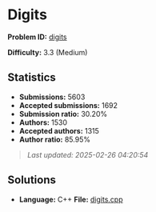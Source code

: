 # Digits

**Problem ID:** [digits](https://open.kattis.com/problems/digits)

**Difficulty:** 3.3 (Medium)

## Statistics

- **Submissions:** 5603
- **Accepted submissions:** 1692
- **Submission ratio:** 30.20%
- **Authors:** 1530
- **Accepted authors:** 1315
- **Author ratio:** 85.95%

> *Last updated: 2025-02-26 04:20:54*

## Solutions

- **Language:** C++
  **File:** [digits.cpp](./digits.cpp)
